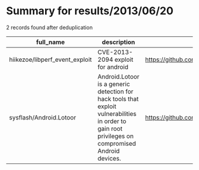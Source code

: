 
# Summary for results/2013/06/20
    
2 records found after deduplication

| full_name | description | html_url | matched_list | matched_count | pushed_at | size | stargazers_count | language | forks_count | vul_ids |
|--------------------------------|----------------------------------------------------------------------------------------------------------------------------------------------------|---------------------------------------------------|----------------|-----------------|---------------------------|--------|--------------------|------------|---------------|-------------------|
| hiikezoe/libperf_event_exploit | CVE-2013-2094 exploit for android | https://github.com/hiikezoe/libperf_event_exploit | ['exploit'] | 1 | 2013-06-20 09:34:21+00:00 | 220 | 15 | C | 33 | ['CVE-2013-2094'] |
| sysflash/Android.Lotoor | Android.Lotoor is a generic detection for hack tools that exploit vulnerabilities in order to gain root privileges on compromised Android devices. | https://github.com/sysflash/Android.Lotoor | ['exploit'] | 1 | 2013-06-20 06:09:30+00:00 | 56 | 0 | | 0 | [] |
